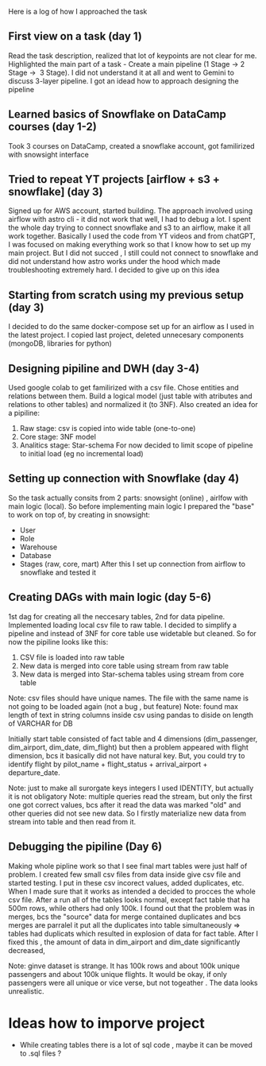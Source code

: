 Here is a log of how I approached the task

## First view on a task (day 1)
 Read the task description, realized that lot of keypoints are not clear for me. Highlighted the main part of a task - Create a main pipeline (1 Stage -> 2 Stage ->  3 Stage). I did not understand it at all and went to Gemini to discuss 3-layer pipeline. I got an idead how to approach designing the pipeline

## Learned basics of Snowflake on DataCamp courses (day 1-2)
 Took 3 courses on DataCamp, created a snowflake account, got familirized with snowsight interface

## Tried to repeat YT projects [airflow + s3 + snowflake] (day 3)
 Signed up for AWS account,  started building. The approach involved using airflow with astro cli - it did not work that well, I had to debug a lot. I spent the whole day trying to connect snowflake and s3 to an airflow, make it all work together. Basically I used the code from YT videos and from chatGPT, I was focused on making everything work so that I know how to set up my main project. But I did not succed , I still could not connect to snowflake and did not understand how astro works under the hood which made troubleshooting extremely hard. I decided to give up on this idea

## Starting from scratch using my previous setup (day 3)
I decided to do the same docker-compose set up for an airflow as I used in the latest project. I copied last project, deleted unnecesary components (mongoDB, libraries for python)

## Designing pipiline and DWH (day 3-4)
 Used google colab to get familirized with a csv file. Chose entities and relations between them. Build a logical model (just table with atributes and relations to other tables) and normalized it (to 3NF). Also created an idea for a pipiline:
 1. Raw stage: csv is copied into wide table (one-to-one)
 2. Core stage: 3NF model
 3. Analitics stage: Star-schema
 For now decided to limit scope of pipeline to initial load (eg no incremental load)

## Setting up connection with Snowflake (day 4)
 So the task actually consits from 2 parts: snowsight (online) , airlfow with main logic (local). So before implementing main logic I prepared the "base" to work on top of, by creating in snowsight:
 - User
 - Role
 - Warehouse
 - Database
 - Stages (raw, core, mart)
 After this I set up connection from airflow to snowflake and tested it

## Creating DAGs with main logic (day 5-6)
 1st dag for creating all the neccesary tables, 2nd for data pipeline. Implemented loading local csv file to raw table. I decided to simplify a pipeline and instead of 3NF for core table use widetable but cleaned. So for now the pipiline looks like this: 
 1. CSV file is loaded into raw table 
 2. New data is merged into core table using stream from raw table
 3. New data is merged into Star-schema tables using stream from core table

 Note: csv files should have unique names. The file with the same name is not going to be loaded again (not a bug , but feature) 
 Note: found max length of text in string columns inside csv using pandas to diside on length of VARCHAR for DB

Initially start table consisted of fact table and 4 dimensions (dim_passenger, dim_airport, dim_date, dim_flight) but then a problem appeared with flight dimension, bcs it basically did not have natural key. But, you could try to identify flight by pilot_name + flight_status + arrival_airport + departure_date. 

Note: just to make all surorgate keys integers I used IDENTITY, but actually it is not obligatory
Note: multiple queries read the stream, but only the first one got correct values, bcs after it read the data was marked "old" and other queries did not see new data. So I firstly materialize new data from stream into table and then read from it.


## Debugging the pipiline (Day 6)
 Making whole pipline work so that I see final mart tables were just half of problem. I created few small csv files from data inside give csv file and started testing. I put in these csv incorect values, added duplicates, etc. When I made sure that it works as intended a decided to procces the whole csv file. After a run all of the tables looks normal, except fact table that ha 500m rows, while others had only 100k. I found out that the problem was in merges, bcs the "source" data for merge contained duplicates and bcs merges are parralel it put all the duplicates into table simultaneously => tables had duplicats which resulted in explosion of data for fact table. After I fixed this , the amount of data in dim_airport and dim_date significantly decreased, 

Note: ginve dataset is strange. It has 100k rows and about 100k unique passengers and about 100k unique flights.  It would be okay, if only passengers were all unique or vice verse, but not togeather . The data looks unrealistic.



# Ideas how to imporve project
- While creating tables there is a lot of sql code , maybe it can be moved to .sql files ? 
